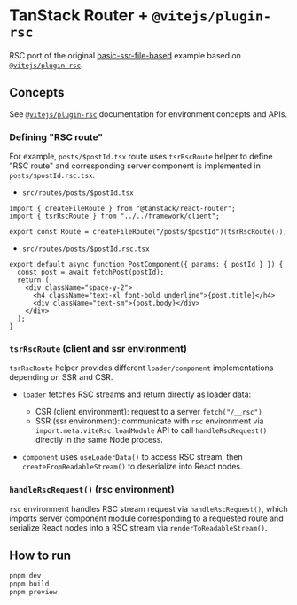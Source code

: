 # TanStack Router + `@vitejs/plugin-rsc`

RSC port of the original [basic-ssr-file-based](https://github.com/TanStack/router/tree/main/examples/react/basic-ssr-file-based) example based on [`@vitejs/plugin-rsc`](https://github.com/vitejs/vite-plugin-react/tree/main/packages/plugin-rsc).

## Concepts

See [`@vitejs/plugin-rsc`](https://github.com/vitejs/vite-plugin-react/tree/main/packages/plugin-rsc) documentation for environment concepts and APIs.

### Defining "RSC route"

For example, `posts/$postId.tsx` route uses `tsrRscRoute` helper to define "RSC route" and corresponding server component is implemented in `posts/$postId.rsc.tsx`.

- `src/routes/posts/$postId.tsx` 

```tsx
import { createFileRoute } from "@tanstack/react-router";
import { tsrRscRoute } from "../../framework/client";

export const Route = createFileRoute("/posts/$postId")(tsrRscRoute());
```

- `src/routes/posts/$postId.rsc.tsx` 

```tsx
export default async function PostComponent({ params: { postId } }) {
  const post = await fetchPost(postId);
  return (
    <div className="space-y-2">
      <h4 className="text-xl font-bold underline">{post.title}</h4>
      <div className="text-sm">{post.body}</div>
    </div>
  );
}
```

### `tsrRscRoute` (client and ssr environment)

`tsrRscRoute` helper provides different `loader/component` implementations depending on SSR and CSR. 

- `loader` fetches RSC streams and return directly as loader data:
  - CSR (client environment): request to a server `fetch("/__rsc")`
  - SSR (ssr environment): communicate with `rsc` environment via `import.meta.viteRsc.loadModule` API to call `handleRscRequest()` directly in the same Node process.

- `component` uses `useLoaderData()` to access RSC stream, then `createFromReadableStream()` to deserialize into React nodes.

### `handleRscRequest()` (rsc environment)

`rsc` environment handles RSC stream request via `handleRscRequest()`, which imports server component module corresponding to a requested route and serialize React nodes into a RSC stream via `renderToReadableStream()`.

## How to run

```sh
pnpm dev
pnpm build
pnpm preview
```
